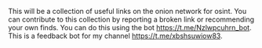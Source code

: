This will be a collection of useful links on the onion network for osint.
You can contribute to this collection by reporting a broken link or recommending your own finds.
You can do this using the bot https://t.me/Nzlwpcuhrn_bot.
This is a feedback bot for my channel https://t.me/xbshsuwiow83. 
